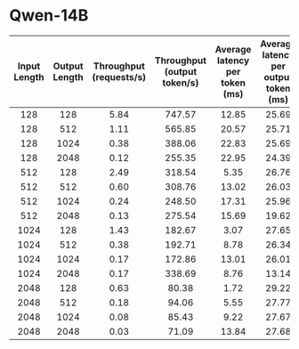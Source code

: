 # Qwen-14B

| Input Length | Output Length | Throughput (requests/s) | Throughput (output token/s) | Average latency per token (ms) | Average latency per output token (ms) |
|:------------:|:-------------:|:-----------------------:|:---------------------------:|:------------------------------:|:-------------------------------------:|
|128|128|5.84|747.57|12.85|25.69|
|128|512|1.11|565.85|20.57|25.71|
|128|1024|0.38|388.06|22.83|25.69|
|128|2048|0.12|255.35|22.95|24.39|
|512|128|2.49|318.54|5.35|26.76|
|512|512|0.60|308.76|13.02|26.03|
|512|1024|0.24|248.50|17.31|25.96|
|512|2048|0.13|275.54|15.69|19.62|
|1024|128|1.43|182.67|3.07|27.65|
|1024|512|0.38|192.71|8.78|26.34|
|1024|1024|0.17|172.86|13.01|26.01|
|1024|2048|0.17|338.69|8.76|13.14|
|2048|128|0.63|80.38|1.72|29.22|
|2048|512|0.18|94.06|5.55|27.77|
|2048|1024|0.08|85.43|9.22|27.67|
|2048|2048|0.03|71.09|13.84|27.68|
